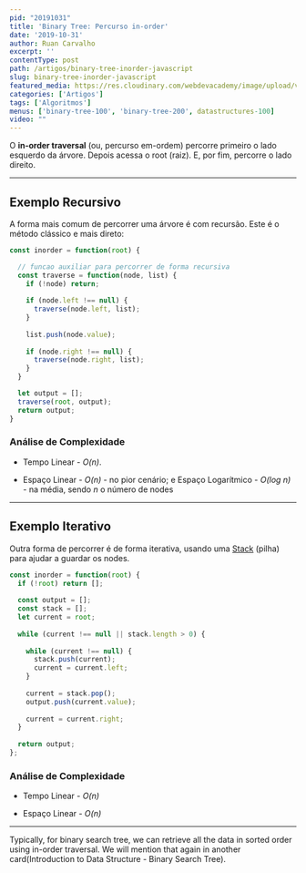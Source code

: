 ```yaml
---
pid: "20191031"
title: 'Binary Tree: Percurso in-order'
date: '2019-10-31'
author: Ruan Carvalho
excerpt: ''
contentType: post
path: /artigos/binary-tree-inorder-javascript
slug: binary-tree-inorder-javascript
featured_media: https://res.cloudinary.com/webdevacademy/image/upload/v1572540340/data-structures/binary-tree-com-js.png
categories: ['Artigos']
tags: ['Algoritmos']
menus: ['binary-tree-100', 'binary-tree-200', datastructures-100]
video: ""
---
```


O **in-order traversal** (ou, percurso em-ordem) percorre primeiro o lado esquerdo da árvore. Depois acessa o root (raiz). E, por fim, percorre o lado direito.

----

## Exemplo Recursivo

A forma mais comum de percorrer uma árvore é com recursão. Este é o método clássico e mais direto:

```js
const inorder = function(root) {

  // funcao auxiliar para percorrer de forma recursiva
  const traverse = function(node, list) {
    if (!node) return;
      
    if (node.left !== null) {
      traverse(node.left, list);
    }
    
    list.push(node.value);
    
    if (node.right !== null) {
      traverse(node.right, list);
    }
  }

  let output = [];
  traverse(root, output);
  return output;
}
```

### Análise de Complexidade

* Tempo Linear - _O(n)_.

* Espaço Linear - _O(n)_ - no pior cenário; e Espaço Logarítmico - _O(log n)_ - na média, sendo _n_ o número de nodes

----

## Exemplo Iterativo

Outra forma de percorrer é de forma iterativa, usando uma [Stack](/artigos/stack-js) (pilha) para ajudar a guardar os nodes.

```js
const inorder = function(root) {
  if (!root) return [];
  
  const output = [];
  const stack = [];
  let current = root;
    
  while (current !== null || stack.length > 0) {
       
    while (current !== null) {
      stack.push(current);
      current = current.left;
    }
        
    current = stack.pop();
    output.push(current.value);
    
    current = current.right;
  }
  
  return output;
};
```
### Análise de Complexidade

* Tempo Linear - _O(n)_

* Espaço Linear - _O(n)_

----

Typically, for binary search tree, we can retrieve all the data in sorted order using in-order traversal. We will mention that again in another card(Introduction to Data Structure - Binary Search Tree).

